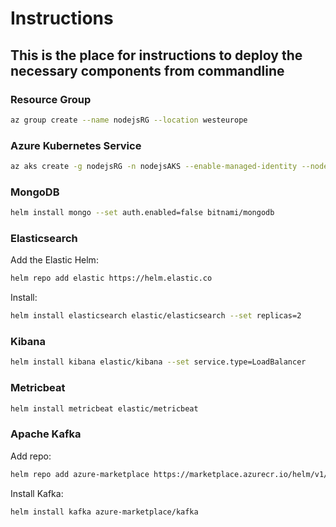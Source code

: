 # Instructions

## This is the place for instructions to deploy the necessary components from commandline

### Resource Group

```bash
az group create --name nodejsRG --location westeurope
```

### Azure Kubernetes Service

```bash
az aks create -g nodejsRG -n nodejsAKS --enable-managed-identity --node-count 2 --node-vm-size Standard_B8ms --enable-cluster-autoscaler --min-count 2 --max-count 2
```

### MongoDB

```bash
helm install mongo --set auth.enabled=false bitnami/mongodb
```

### Elasticsearch

Add the Elastic Helm:

```bash
helm repo add elastic https://helm.elastic.co
```

Install:

```bash
helm install elasticsearch elastic/elasticsearch --set replicas=2
```

### Kibana

```bash
helm install kibana elastic/kibana --set service.type=LoadBalancer
```

### Metricbeat

```bash
helm install metricbeat elastic/metricbeat
```

### Apache Kafka

Add repo:

```bash
helm repo add azure-marketplace https://marketplace.azurecr.io/helm/v1/repo
```

Install Kafka:

```bash
helm install kafka azure-marketplace/kafka
```
